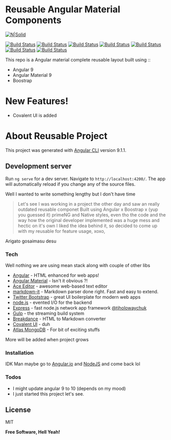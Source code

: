 # Reusable Angular Material Components

[![N|Solid](https://cldup.com/dTxpPi9lDf.thumb.png)](http://acaard.com/)

[![Build Status](https://img.shields.io/gitlab/pipeline/sanjay-devappsys/angular-material-reusable-complete-kit/master)]() [![Build Status](https://img.shields.io/github/license/sanjay-devappsys/angular-material-reusable-complete-kit)]()  [![Build Status](https://img.shields.io/github/languages/count/sanjay-devappsys/angular-material-reusable-complete-kit)]() [![Build Status](https://img.shields.io/github/languages/code-size/sanjay-devappsys/angular-material-reusable-complete-kit)]() [![Build Status](https://img.shields.io/github/downloads/sanjay-devappsys/angular-material-reusable-complete-kit/total)]() [![Build Status](https://img.shields.io/github/issues/sanjay-devappsys/angular-material-reusable-complete-kit)]() [![Build Status](https://img.shields.io/github/commit-activity/w/sanjay-devappsys/angular-material-reusable-complete-kit)]()


This repo is a Angular material complete reusable layout built using ::

  -  Angular 9 
  - Angular Material 9
  - Boostrap 

# New Features!

  - Covalent UI is added  

# About Reusable Project

This project was generated with [Angular CLI](https://github.com/angular/angular-cli) version 9.1.1.

## Development server

Run `ng serve` for a dev server. Navigate to `http://localhost:4200/`. The app will automatically reload if you change any of the source files.


Well I wanted to write something lengthy but I don't have time

> Let's see I was working in a project the other day and saw an really outdated reusable componet  Built using Angular x Boostrap x (yup you guessed it) primeNG and Native styles, even tho the code and the way how the original developer implemented was a huge mess and hectic on it's own I liked the idea behind it, so decided to come up with my reusable for feature usage, xoxo,

 Arigato gosaimasu desu 


### Tech

Well nothing we are using  mean stack along with couple of other libs

* [Angular]() - HTML enhanced for web apps!
* [Angular Material]() - Isn't it obvious ?!
* [Ace Editor]() - awesome web-based text editor
* [markdown-it]() - Markdown parser done right. Fast and easy to extend.
* [Twitter Bootstrap] - great UI boilerplate for modern web apps
* [node.js] - evented I/O for the backend
* [Express] - fast node.js network app framework [@tjholowaychuk]
* [Gulp] - the streaming build system
* [Breakdance](https://breakdance.github.io/breakdance/) - HTML to Markdown converter
* [Covalent UI]() - duh
* [Atlas MongoDB]() - For bit of exciting stuffs

More will be added when project grows

### Installation

IDK Man maybe go to [Angular.io](https://angular.io) and  [NodeJS](https://nodejs.com) and come back lol

### Todos

 - I might update angular 9 to 10 (depends on my mood)
 - I just started this project let's see.

License
----

MIT


**Free Software, Hell Yeah!**

[//]: # (These are reference links used in the body of this note and get stripped out when the markdown processor does its job. There is no need to format nicely because it shouldn't be seen. Thanks SO - http://stackoverflow.com/questions/4823468/store-comments-in-markdown-syntax)


   [dill]: <https://github.com/joemccann/dillinger>
   [git-repo-url]: <https://github.com/joemccann/dillinger.git>
   [john gruber]: <http://daringfireball.net>
   [df1]: <http://daringfireball.net/projects/markdown/>
   [markdown-it]: <https://github.com/markdown-it/markdown-it>
   [Ace Editor]: <http://ace.ajax.org>
   [node.js]: <http://nodejs.org>
   [Twitter Bootstrap]: <http://twitter.github.com/bootstrap/>
   [jQuery]: <http://jquery.com>
   [@tjholowaychuk]: <http://twitter.com/tjholowaychuk>
   [express]: <http://expressjs.com>
   [AngularJS]: <http://angularjs.org>
   [Gulp]: <http://gulpjs.com>

   [PlDb]: <https://github.com/joemccann/dillinger/tree/master/plugins/dropbox/README.md>
   [PlGh]: <https://github.com/joemccann/dillinger/tree/master/plugins/github/README.md>
   [PlGd]: <https://github.com/joemccann/dillinger/tree/master/plugins/googledrive/README.md>
   [PlOd]: <https://github.com/joemccann/dillinger/tree/master/plugins/onedrive/README.md>
   [PlMe]: <https://github.com/joemccann/dillinger/tree/master/plugins/medium/README.md>
   [PlGa]: <https://github.com/RahulHP/dillinger/blob/master/plugins/googleanalytics/README.md>

